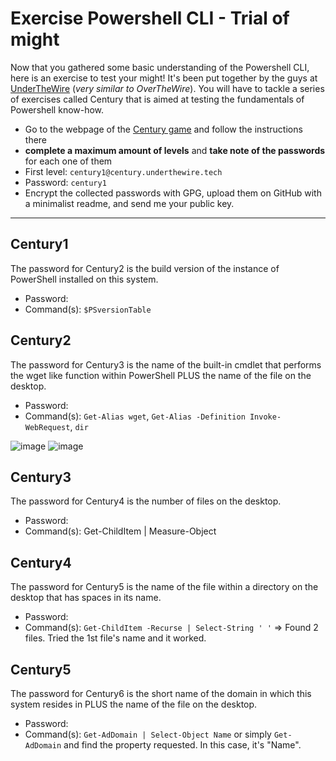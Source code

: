 # Exercise Powershell CLI - Trial of might

Now that you gathered some basic understanding of the Powershell CLI, here is an exercise to test your might! It's been put together by the guys at [UnderTheWire](https://underthewire.tech/) (_very similar to OverTheWire_). You will have to tackle a series of exercises called Century that is aimed at testing the fundamentals of Powershell know-how.

- Go to the webpage of the [Century game](https://underthewire.tech/century) and follow the instructions there
- **complete a maximum amount of levels** and **take note of the passwords** for each one of them
- First level:  ```century1@century.underthewire.tech``` 
- Password: ```century1```
- Encrypt the collected passwords with GPG, upload them on GitHub with a minimalist readme, and send me your public key. 

---

## Century1

The password for Century2 is the build version of the instance of PowerShell installed on this system.

- Password:
- Command(s): `$PSversionTable`

## Century2

The password for Century3 is the name of the built-in cmdlet that performs the wget like function within PowerShell PLUS the name of the file on the desktop.

- Password:
- Command(s): `Get-Alias wget`, `Get-Alias -Definition Invoke-WebRequest`, `dir`

![image](https://github.com/gustavoalito/BeCode/assets/133368766/7fd3295d-2f31-4c8c-bb55-3f7e4ed4c681)
![image](https://github.com/gustavoalito/BeCode/assets/133368766/490eff57-0a90-460f-bf02-fcbc887ae80f)

## Century3

The password for Century4 is the number of files on the desktop.

- Password:
- Command(s): Get-ChildItem | Measure-Object

## Century4

The password for Century5 is the name of the file within a directory on the desktop that has spaces in its name.

- Password:
- Command(s): `Get-ChildItem -Recurse | Select-String ' '` => Found 2 files. Tried the 1st file's name and it worked.

## Century5

The password for Century6 is the short name of the domain in which this system resides in PLUS the name of the file on the desktop.

- Password:
- Command(s): `Get-AdDomain | Select-Object Name` or simply `Get-AdDomain` and find the property requested. In this case, it's "Name". 
